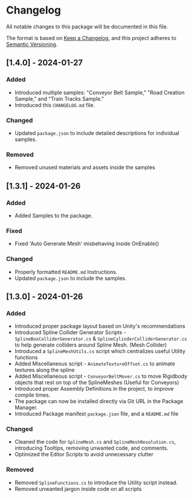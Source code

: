 # Changelog
All notable changes to this package will be documented in this file.

The format is based on [Keep a Changelog](https://keepachangelog.com/en/1.0.0/),
and this project adheres to [Semantic Versioning](https://semver.org/).

## [1.4.0] - 2024-01-27

### Added
- Introduced multiple samples: "Conveyor Belt Sample," "Road Creation Sample," and "Train Tracks Sample."
- Introduced this `CHANGELOG.md` file.

### Changed
- Updated `package.json` to include detailed descriptions for individual samples.

### Removed
- Removed unused materials and assets inside the samples

## [1.3.1] - 2024-01-26

### Added
- Added Samples to the package.

### Fixed
- Fixed 'Auto Generate Mesh' misbehaving inside OnEnable()

### Changed
- Properly formatted `README.md` Instructions.
- Updated `package.json` to include the samples.

## [1.3.0] - 2024-01-26

### Added
- Introduced proper package layout based on Unity's recommendations
- Introduced Spline Collider Generator Scripts - `SplineBoxColliderGenerator.cs` & `SplineCylinderColliderGenerator.cs` to help generate colliders around Spline Mesh. (Mesh Collider)
- Introduced a `SplineMeshUtils.cs` script which centralizes useful Utility functions
- Added Miscellaneous script - `AnimateTextureOffset.cs` to animate textures along the spline
- Added Miscellaneous script - `ConveyorBeltMover.cs` to move Rigidbody objects that rest on top of the SplineMeshes (Useful for Conveyors)
- Introduced proper Assembly Definitions in the project, to improve compile times.
- The package can now be installed directly via Git URL in the Package Manager.
- Introduced Package manifest `package.json` file, and a `README.md` file

### Changed
- Cleaned the code for `SplineMesh.cs` and `SplineMeshResolution.cs`, introducing Tooltips, removing unwanted code, and comments.
- Optimized the Editor Scripts to avoid unnecessary clutter

### Removed
- Removed `SplineFunctions.cs` to introduce the Utility script instead.
- Removed unwanted jargon inside code on all scripts 